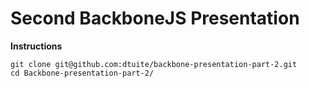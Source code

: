 # Second BackboneJS Presentation

**Instructions**  
```
git clone git@github.com:dtuite/backbone-presentation-part-2.git
cd Backbone-presentation-part-2/
```
